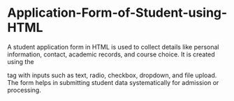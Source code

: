 # Application-Form-of-Student-using-HTML
A student application form in HTML is used to collect details like personal information, contact, academic records, and course choice. It is created using the <form> tag with inputs such as text, radio, checkbox, dropdown, and file upload. The form helps in submitting student data systematically for admission or processing.
